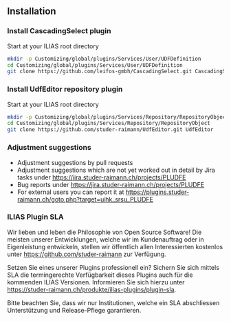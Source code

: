 ## Installation

### Install CascadingSelect plugin
Start at your ILIAS root directory 
```bash
mkdir -p Customizing/global/plugins/Services/User/UDFDefinition
cd Customizing/global/plugins/Services/User/UDFDefinition
git clone https://github.com/leifos-gmbh/CascadingSelect.git CascadingSelect
```

### Install UdfEditor repository plugin
Start at your ILIAS root directory 
```bash
mkdir -p Customizing/global/plugins/Services/Repository/RepositoryObject
cd Customizing/global/plugins/Services/Repository/RepositoryObject
git clone https://github.com/studer-raimann/UdfEditor.git UdfEditor
```

### Adjustment suggestions
* Adjustment suggestions by pull requests
* Adjustment suggestions which are not yet worked out in detail by Jira tasks under https://jira.studer-raimann.ch/projects/PLUDFE
* Bug reports under https://jira.studer-raimann.ch/projects/PLUDFE
* For external users you can report it at https://plugins.studer-raimann.ch/goto.php?target=uihk_srsu_PLUDFE

### ILIAS Plugin SLA
Wir lieben und leben die Philosophie von Open Source Software! Die meisten unserer Entwicklungen, welche wir im Kundenauftrag oder in Eigenleistung entwickeln, stellen wir öffentlich allen Interessierten kostenlos unter https://github.com/studer-raimann zur Verfügung.

Setzen Sie eines unserer Plugins professionell ein? Sichern Sie sich mittels SLA die termingerechte Verfügbarkeit dieses Plugins auch für die kommenden ILIAS Versionen. Informieren Sie sich hierzu unter https://studer-raimann.ch/produkte/ilias-plugins/plugin-sla.

Bitte beachten Sie, dass wir nur Institutionen, welche ein SLA abschliessen Unterstützung und Release-Pflege garantieren.
